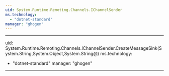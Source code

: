 ```yaml
---
uid: System.Runtime.Remoting.Channels.IChannelSender
ms.technology: 
  - "dotnet-standard"
manager: "ghogen"
---
```


---
uid: System.Runtime.Remoting.Channels.IChannelSender.CreateMessageSink(System.String,System.Object,System.String@)
ms.technology: 
  - "dotnet-standard"
manager: "ghogen"
---
